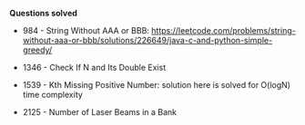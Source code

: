**Questions solved**

- 984 - String Without AAA or BBB: https://leetcode.com/problems/string-without-aaa-or-bbb/solutions/226649/java-c-and-python-simple-greedy/

- 1346 - Check If N and Its Double Exist

- 1539 - Kth Missing Positive Number: solution here is solved for O(logN) time complexity

- 2125 - Number of Laser Beams in a Bank